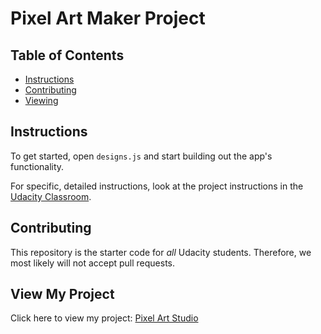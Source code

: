 # Pixel Art Maker Project

## Table of Contents

* [Instructions](#instructions)
* [Contributing](#contributing)
* [Viewing](#viewMyProjects)

## Instructions

To get started, open `designs.js` and start building out the app's functionality.

For specific, detailed instructions, look at the project instructions in the [Udacity Classroom](https://classroom.udacity.com/me).

## Contributing

This repository is the starter code for _all_ Udacity students. Therefore, we most likely will not accept pull requests.

## View My Project

Click here to view my project:
[Pixel Art Studio](index.html)
